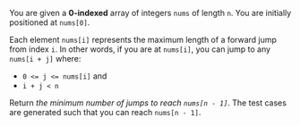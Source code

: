 You are given a **0-indexed** array of integers `nums` of length `n`. You are initially positioned
at `nums[0]`.

Each element `nums[i]` represents the maximum length of a forward jump from index `i`. In other
words, if you are at `nums[i]`, you can jump to any `nums[i + j]` where:

* `0 <= j <= nums[i]` and
* `i + j < n`

Return _the minimum number of jumps to reach `nums[n - 1]`_. The test cases are generated such that
you can reach `nums[n - 1]`.